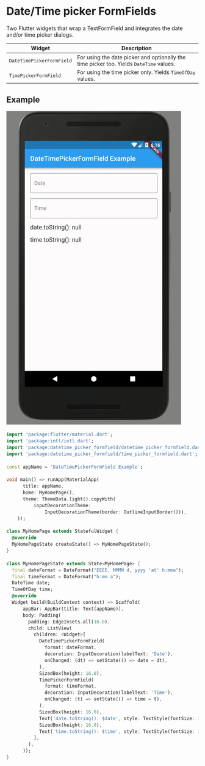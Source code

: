 # Date/Time picker FormFields

Two Flutter widgets that wrap a TextFormField and integrates the date and/or time picker dialogs.

Widget | Description
-|-
`DateTimePickerFormField` | For using the date picker and optionally the time picker too. Yields `DateTime` values.
`TimePickerFormField` | For using the time picker only. Yields `TimeOfDay` values.


## Example

![screenshot.gif](screenshot.gif)

```dart
import 'package:flutter/material.dart';
import 'package:intl/intl.dart';
import 'package:datetime_picker_formfield/datetime_picker_formfield.dart';
import 'package:datetime_picker_formfield/time_picker_formfield.dart';

const appName = 'DateTimePickerFormField Example';

void main() => runApp(MaterialApp(
      title: appName,
      home: MyHomePage(),
      theme: ThemeData.light().copyWith(
          inputDecorationTheme:
              InputDecorationTheme(border: OutlineInputBorder())),
    ));

class MyHomePage extends StatefulWidget {
  @override
  MyHomePageState createState() => MyHomePageState();
}

class MyHomePageState extends State<MyHomePage> {
  final dateFormat = DateFormat("EEEE, MMMM d, yyyy 'at' h:mma");
  final timeFormat = DateFormat("h:mm a");
  DateTime date;
  TimeOfDay time;
  @override
  Widget build(BuildContext context) => Scaffold(
      appBar: AppBar(title: Text(appName)),
      body: Padding(
        padding: EdgeInsets.all(16.0),
        child: ListView(
          children: <Widget>[
            DateTimePickerFormField(
              format: dateFormat,
              decoration: InputDecoration(labelText: 'Date'),
              onChanged: (dt) => setState(() => date = dt),
            ),
            SizedBox(height: 16.0),
            TimePickerFormField(
              format: timeFormat,
              decoration: InputDecoration(labelText: 'Time'),
              onChanged: (t) => setState(() => time = t),
            ),
            SizedBox(height: 16.0),
            Text('date.toString(): $date', style: TextStyle(fontSize: 18.0)),
            SizedBox(height: 16.0),
            Text('time.toString(): $time', style: TextStyle(fontSize: 18.0)),
          ],
        ),
      ));
}
```